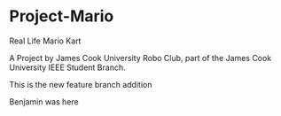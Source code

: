 Project-Mario
=============

Real Life Mario Kart

A Project by James Cook University Robo Club, part of the James Cook University IEEE Student Branch.

This is the new feature branch addition

Benjamin was here